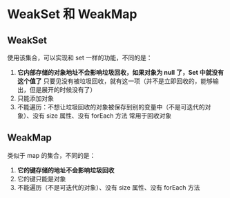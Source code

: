 # WeakSet 和 WeakMap

## WeakSet

使用该集合，可以实现和 set 一样的功能，不同的是：

1. **它内部存储的对象地址不会影响垃圾回收，如果对象为 null 了，Set 中就没有这个值了**
   只要见没有被垃圾回收，就有这一项（并不是立即回收的，能够输出，但是展开的时候没有了）
2. 只能添加对象
3. 不能遍历：不想让垃圾回收的对象被保存到别的变量中（不是可迭代的对象）、没有 size 属性、没有 forEach 方法
   常用于回收对象

## WeakMap

类似于 map 的集合，不同的是：

1. **它的键存储的地址不会影响垃圾回收**
2. 它的键只能是对象
3. 不能遍历（不是可迭代的对象）、没有 size 属性、没有 forEach 方法
